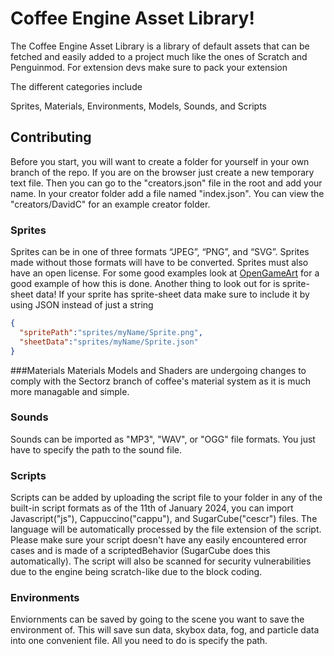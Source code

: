 # Coffee Engine Asset Library!
The Coffee Engine Asset Library is a library of default assets that can be fetched and easily added to a project much like the ones of Scratch and Penguinmod.
For extension devs make sure to pack your extension

The different categories include

Sprites,
Materials,
Environments,
Models,
Sounds,
and Scripts

## Contributing
Before you start, you will want to create a folder for yourself in your own branch of the repo. If you are on the browser just create a new temporary text file.
Then you can go to the "creators.json" file in the root and add your name. In your creator folder add a file named "index.json".
You can view the "creators/DavidC" for an example creator folder.
### Sprites
Sprites can be in one of three formats “JPEG”, “PNG”, and “SVG”. Sprites made without those formats will have to be converted. Sprites must also have an open license. For some good examples look at [OpenGameArt](https://opengameart.org/) for a good example of how this is done. Another thing to look out for is sprite-sheet data! If your sprite has sprite-sheet data make sure to include it by using JSON instead of just a string
```json
{
  "spritePath":"sprites/myName/Sprite.png",
  "sheetData":"sprites/myName/Sprite.json"
}
```

###Materials
Materials Models and Shaders are undergoing changes to comply with the Sectorz branch of coffee's material system as it is much more managable and simple.

### Sounds
Sounds can be imported as "MP3", "WAV", or "OGG" file formats. You just have to specify the path to the sound file.

### Scripts
Scripts can be added by uploading the script file to your folder in any of the built-in script formats as of the 11th of January 2024, you can import Javascript("js"), Cappuccino("cappu"), and SugarCube("cescr") files. The language will be automatically processed by the file extension of the script. Please make sure your script doesn't have any easily encountered error cases and is made of a scriptedBehavior (SugarCube does this automatically). The script will also be scanned for security vulnerabilities due to the engine being scratch-like due to the block coding.

### Environments
Enviornments can be saved by going to the scene you want to save the environment of. This will save sun data, skybox data, fog, and particle data into one convenient file. All you need to do is specify the path.
